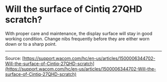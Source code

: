 # Will the surface of Cintiq 27QHD scratch?

With proper care and maintenance, the display surface will stay in good working condition. Change nibs frequently before they are either worn down or to a sharp point.

---
Source: [https://support.wacom.com/hc/en-us/articles/1500006344702-Will-the-surface-of-Cintiq-27QHD-scratch](https://support.wacom.com/hc/en-us/articles/1500006344702-Will-the-surface-of-Cintiq-27QHD-scratch)
